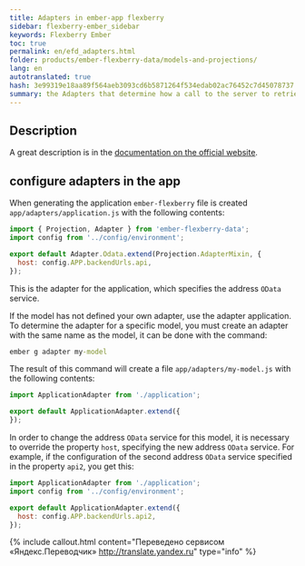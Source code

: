 ```yaml
--- 
title: Adapters in ember-app flexberry 
sidebar: flexberry-ember_sidebar 
keywords: Flexberry Ember 
toc: true 
permalink: en/efd_adapters.html 
folder: products/ember-flexberry-data/models-and-projections/ 
lang: en 
autotranslated: true 
hash: 3e99319e18aa89f564aeb3093cd6b5871264f534edab02ac76452c7d45078737 
summary: the Adapters that determine how a call to the server to retrieve data in ember-flexberry application. 
--- 
```


## Description 

A great description is in the [documentation on the official website](https://guides.emberjs.com/v2.4.0/models/customizing-adapters/). 

## configure adapters in the app 

When generating the application `ember-flexberry` file is created `app/adapters/application.js` with the following contents: 
```javascript
import { Projection, Adapter } from 'ember-flexberry-data';
import config from '../config/environment';

export default Adapter.Odata.extend(Projection.AdapterMixin, {
  host: config.APP.backendUrls.api,
});
``` 

This is the adapter for the application, which specifies the address `OData` service. 

If the model has not defined your own adapter, use the adapter application. 
To determine the adapter for a specific model, you must create an adapter with the same name as the model, it can be done with the command: 

```cmd
ember g adapter my-model
``` 

The result of this command will create a file `app/adapters/my-model.js` with the following contents: 

```javascript
import ApplicationAdapter from './application';

export default ApplicationAdapter.extend({
});
``` 

In order to change the address `OData` service for this model, it is necessary to override the property `host`, specifying the new address `OData` service. For example, if the configuration of the second address `OData` service specified in the property `api2`, you get this: 

```javascript
import ApplicationAdapter from './application';
import config from '../config/environment';

export default ApplicationAdapter.extend({
  host: config.APP.backendUrls.api2,
});
``` 



{% include callout.html content="Переведено сервисом «Яндекс.Переводчик» <http://translate.yandex.ru>" type="info" %}